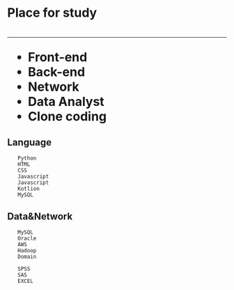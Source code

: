 <h1>Place for study<h1>
<hr/>

- Front-end
- Back-end
- Network
- Data Analyst
- Clone coding


<h2>Language</h2>
<ul>

    Python
    HTML
    CSS
    Javascript
    Javascript
    Kotlion
    MySQL

</ul>
<h2>Data&Network</h2>
<ul>

    MySQL
    Oracle
    AWS
    Hadoop
    Domain

    SPSS
    SAS
    EXCEL

</ul>
